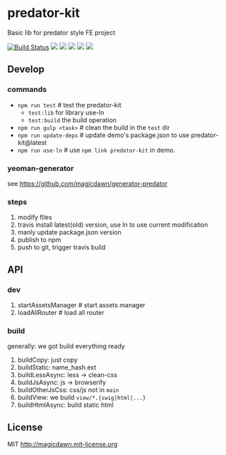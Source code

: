 # predator-kit
Basic lib for predator style FE project

[![Build Status](https://travis-ci.org/magicdawn/predator-kit.svg)](https://travis-ci.org/magicdawn/predator-kit)
![](https://img.shields.io/npm/v/predator-kit.svg)
![](https://img.shields.io/node/v/predator-kit.svg)
![](https://img.shields.io/npm/dm/predator-kit.svg)
![](https://img.shields.io/npm/dt/predator-kit.svg)
![](https://img.shields.io/npm/l/predator-kit.svg)

## Develop

### commands
- `npm run test` # test the predator-kit
    - `test:lib` for library use-ln
    - `test:build` the build operation
- `npm run gulp <task>` # clean the  build in the `test` dir
- `npm run update-deps` # update demo's package.json to use predator-kit@latest
- `npm run use-ln` # use `npm link predator-kit` in demo.

### yeoman-generator
see https://github.com/magicdawn/generator-predator

### steps
1. modify files
2. travis install latest(old) version, use ln to use current modification
3. manly update package.json version
4. publish to npm
5. push to git, trigger travis build

## API

### dev

1. startAssetsManager # start assets manager
2. loadAllRouter # load all router

### build
generally: we got build everything ready

1. buildCopy: just copy
2. buildStatic: name_hash.ext
3. buildLessAsync: less -> clean-css
4. buildJsAsync: js -> browserify
5. buildOtherJsCss: css/js not in `main`
6. buildView: we build `view/*.{swig|html|...}`
7. buildHtmlAsync: build static html

## License
MIT http://magicdawn.mit-license.org